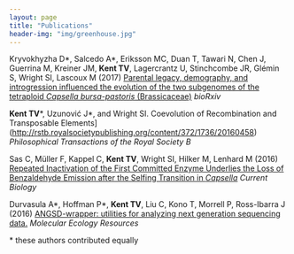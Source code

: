 ```yaml
---
layout: page
title: "Publications"
header-img: "img/greenhouse.jpg"
---
```


Kryvokhyzha D\*, Salcedo A\*, Eriksson MC, Duan T, Tawari N, Chen J, Guerrina M, Kreiner JM, __Kent TV__, Lagercrantz U, Stinchcombe JR, Glémin S, Wright SI,  Lascoux M (2017) [Parental legacy, demography, and introgression influenced the evolution of the two subgenomes of the tetraploid _Capsella bursa-pastoris_ (Brassicaceae)](https://doi.org/10.1101/234096) _bioRxiv_

__Kent TV__\*, Uzunović J\*, and Wright SI. Coevolution of Recombination and Transposable Elements](http://rstb.royalsocietypublishing.org/content/372/1736/20160458) _Philosophical Transactions of the Royal Society B_


Sas C, Müller F, Kappel C, __Kent TV__, Wright SI, Hilker M, Lenhard M (2016) [Repeated Inactivation of the First Committed Enzyme Underlies the Loss of Benzaldehyde Emission after the Selfing Transition in _Capsella_](http://www.cell.com/current-biology/pdf/S0960-9822(16)31211-8.pdf) _Current Biology_


Durvasula A\*, Hoffman P\*, __Kent TV__, Liu C, Kono T, Morrell P, Ross-Ibarra J (2016) [ANGSD-wrapper: utilities for analyzing next generation sequencing data.](https://paperpile.com/view/5070986b-1d9d-070d-ab30-90da2a40f357) _Molecular Ecology Resources_


\* these authors contributed equally

